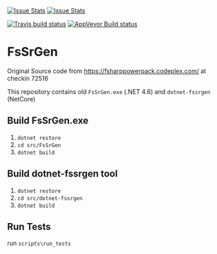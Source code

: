 [![Issue Stats](http://issuestats.com/github/fsprojects/FsSrGen/badge/issue)](http://issuestats.com/github/fsprojects/FsSrGen)
[![Issue Stats](http://issuestats.com/github/fsprojects/FsSrGen/badge/pr)](http://issuestats.com/github/fsprojects/FsSrGen)

[![Travis build status](https://travis-ci.org/fsprojects/FsSrGen.png)](https://travis-ci.org/fsprojects/FsSrGen)
[![AppVeyor Build status](https://ci.appveyor.com/api/projects/status/kn4kq6skg1xyfopw?svg=true)](https://ci.appveyor.com/project/sergey-tihon/fssrgen/)

FsSrGen
=======================

Original Source code from https://fsharppowerpack.codeplex.com/ at checkin 72516

This repository contains old `FsSrGen.exe` (.NET 4.6) and `dotnet-fssrgen` (NetCore)

Build FsSrGen.exe
-----------------

1. `dotnet restore`
2. `cd src/FsSrGen`
2. `dotnet build`


Build dotnet-fssrgen tool
-------------------------

1. `dotnet restore`
2. `cd src/dotnet-fssrgen`
3. `dotnet build`

Run Tests 
--------

run `scripts\run_tests`
